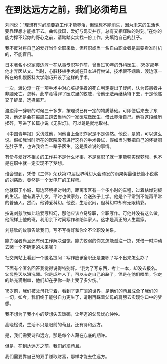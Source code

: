 # 在到达远方之前，我们必须苟且

刘同说：“理想有时必须要靠工作才能养活，但理想不能消失，因为未来的生活也要靠理想才能撑下去。曲线救国，爱好与现实并存，总有交相辉映的时刻。”在你的能力撑不起你的野心之前，请踏踏实实找一份工作，先填饱自己的肚子。 

我不反对将自己的爱好当作全职来做，但辞职或当一名自由职业者是需要看准时机的，不能盲目。 

日本著名小说家渡边淳一在从事专职写作前，曾当过10年的外科医生，35岁那年他才弃医从文。当时，心脏移植手术尚在日本进行尝试，技术很不娴熟，渡边淳一所在的札幌医科大学刚巧开设了这样的手术。 

一次，渡边淳一在一项手术中对心脏提供者的死亡判定提出了疑问，认为该患者并非脑死亡。怎料，此举竟得罪了医院里的权威，令他无法再继续待下去，于是他递交了辞呈，选择离开。 

渡边淳一辞职的时候三十多岁，按理说已有一定的物质基础。可即便后来去了东京，他还是会在每周三跑去当地的一家医院做医生，借此养活自己。他将这段经历揉碎，写进了长篇小说《无影灯》。可以说是就地取材。 

《中国青年报》采访过他，问他当上全职作家是不是偶然。他说，是的，可以这么说。假如我当时所在的医院没有进行这样的手术尝试，假如当时我把自己的怀疑闷在肚子里，也许我会当一辈子医生。这是很难说的事情。 

有份与爱好不相关的工作并不是什么坏事。不是离职了就一定能够实现梦想，也不是在职中就一定实现不了梦想。 

谁会想到，凭借《三体》荣获第73届世界科幻大会颁发的雨果奖最佳长篇小说奖的刘慈欣，竟然是一个发电厂的工程师。 

他就职于小城，周边环境相对封闭，距离市区有一个多小时的车程，过着枯燥刻板的生活。他有妻子儿女，平时也做家务，会送孩子上学。他是个平常到不能再平常的普通人。然而，他钟爱科幻。他说，生活沉闷，但科幻中却有无限精彩。 

按说刘慈欣如此热爱写科幻，那他应该立马辞职，全职写作。可他并没有这么做。他照样上他的班，利用余下时间写作和陪伴家人。这才是真正的人生赢家。 

刘慈欣的故事告诉我们，写不写得好和你全不全职没关系。 

能力强者尚且还有份工作解决温饱，能力较弱的你又怎能孤注一掷，凭借一时冲动去赌一个不确定的未来呢？ 

社交网站上看到一个匿名提问：写作应该全职还是兼职？写不出来怎么办？ 

下面有个匿名回答我觉得说得特别好。“我为了写东西，考上一本，却没去报名。父母整天以泪洗面。你是成年人了，可以决定自己的路了，但是在他们眼里，你走的路充满荆棘，他们却在乎你一路上受了多少伤。” 

18岁前，我们被父母托举着，看到了更广阔的世界，是他们的苟且成全了我们的一切。如今，我们终于能够自力更生了，请别再踩着父母的肩膀去实现你口中的梦想。 

我不想为了我小小的梦想失去饭碗，让年迈的父母忧心忡忡。 

高晓松说，生活不只是眼前的苟且，还有诗和远方。 

是，我们需要诗和远方，那是每个人藏在心底的期许。 

但是，在到达远方之前，我们必须苟且。 

我们需要靠自己的双手赚取财富，那样才能去往远方。